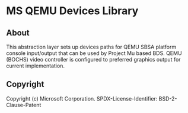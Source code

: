# MS QEMU Devices Library

## About

This abstraction layer sets up devices paths for QEMU SBSA platform console input/output that can be used by Project Mu
based BDS.
QEMU (BOCHS) video controller is configured to preferred graphics output for current implementation.

## Copyright

Copyright (c) Microsoft Corporation.
SPDX-License-Identifier: BSD-2-Clause-Patent
